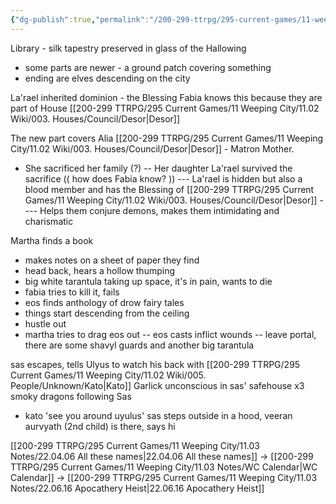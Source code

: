 ```yaml
---
{"dg-publish":true,"permalink":"/200-299-ttrpg/295-current-games/11-weeping-city/11-03-notes/22-04-24-a-history-of-dragons/"}
---
```



Library - silk tapestry preserved in glass of the Hallowing
- some parts are newer - a ground patch covering something
- ending are elves descending on the city

La'rael inherited dominion - the Blessing
Fabia knows this because they are part of House [[200-299 TTRPG/295 Current Games/11 Weeping City/11.02 Wiki/003. Houses/Council/Desor\|Desor]]

The new part covers Alia [[200-299 TTRPG/295 Current Games/11 Weeping City/11.02 Wiki/003. Houses/Council/Desor\|Desor]] - Matron Mother. 
- She sacrificed her family (?)
-- Her daughter La'rael survived the sacrifice
(( how does Fabia know? ))
--- La'rael is hidden but also a blood member and has the Blessing of [[200-299 TTRPG/295 Current Games/11 Weeping City/11.02 Wiki/003. Houses/Council/Desor\|Desor]]
---- Helps them conjure demons, makes them intimidating and charismatic

Martha finds a book
- makes notes on a sheet of paper they find
- head back, hears a hollow thumping
- big white tarantula taking up space, it's in pain, wants to die
- fabia tries to kill it, fails
- eos finds anthology of drow fairy tales
- things start descending from the ceiling
- hustle out
- martha tries to drag eos out
-- eos casts inflict wounds
-- leave portal, there are some shavyl guards and another big tarantula

sas escapes, tells Ulyus to watch his back with [[200-299 TTRPG/295 Current Games/11 Weeping City/11.02 Wiki/005. People/Unknown/Kato\|Kato]]
Garlick unconscious in sas' safehouse
x3 smoky dragons following Sas
- kato 'see you around uyulus'
sas steps outside in a hood, veeran aurvyath (2nd child) is there, says hi 

[[200-299 TTRPG/295 Current Games/11 Weeping City/11.03 Notes/22.04.06 All these names\|22.04.06 All these names]] -> [[200-299 TTRPG/295 Current Games/11 Weeping City/11.03 Notes/WC Calendar\|WC Calendar]] -> [[200-299 TTRPG/295 Current Games/11 Weeping City/11.03 Notes/22.06.16 Apocathery Heist\|22.06.16 Apocathery Heist]]